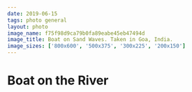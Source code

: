 ```yaml
---
date: 2019-06-15
tags: photo general
layout: photo
image_name: f75f98d9ca79b0fa89eabe45eb47494d
image_title: Boat on Sand Waves. Taken in Goa, India.
image_sizes: ['800x600', '500x375', '300x225', '200x150']
---
```


# Boat on the River